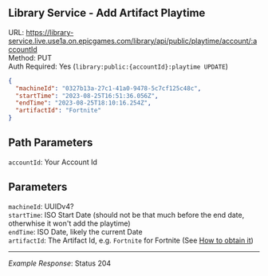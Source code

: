 ## Library Service - Add Artifact Playtime

URL: https://library-service.live.use1a.on.epicgames.com/library/api/public/playtime/account/:accountId \
Method: PUT \
Auth Required: Yes (`library:public:{accountId}:playtime UPDATE`)

```json
{
  "machineId": "0327b13a-27c1-41a0-9478-5c7cf125c48c",
  "startTime": "2023-08-25T16:51:36.056Z",
  "endTime": "2023-08-25T18:10:16.254Z",
  "artifactId": "Fortnite"
}
```

## Path Parameters

`accountId`: Your Account Id

## Parameters

`machineId`: UUIDv4? <br/>
`startTime`: ISO Start Date (should not be that much before the end date, otherwhise it won't add the playtime) <br/>
`endTime`: ISO Date, likely the current Date <br/>
`artifactId`: The Artifact Id, e.g. `Fortnite` for Fortnite (See [How to obtain it](../../README.md#obtaining-the-artifact-id))

---

_Example Response_: Status 204
